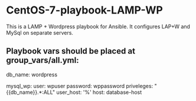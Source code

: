 # CentOS-7-playbook-LAMP-WP
This is a LAMP + Wordpress playbook for Ansible. It configures LAP+W and MySql on separate servers.

Playbook vars should be placed at group_vars/all.yml:
---
db_name: wordpress

mysql_wp:
  user: wpuser
  password: wppassword
  priveleges: "{{db_name}}.*:ALL"
  user_host: '%'
  host: database-host
